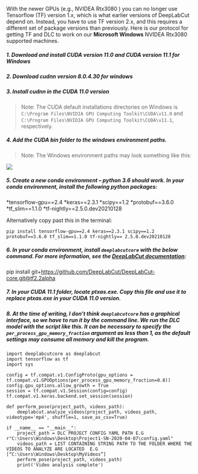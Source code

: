 
With the newer GPUs (e.g., NVIDEA Rtx3080 ) you can no longer use Tensorflow (TF) version 1.x, which is what earlier versions of DeepLabCut depend on. Instead, you have to use TF version 2.x, and this requires a different set of package versions than previously. Here is our protocol for getting TF and DLC to work on our **Microsoft Windows** NVIDEA Rtx3080 supported machines. 

##### 1.	Download and install CUDA version 11.0 **and** CUDA version 11.1 for Windows
##### 2.	Download cudnn version 8.0.4.30 for windows
##### 3.	Install cudnn in the CUDA 11.0 version 
>Note: The CUDA default installations directories on Windows is `C:\Program Files\NVIDIA GPU Computing Toolkit\CUDA\v11.0` and `C:\Program Files\NVIDIA GPU Computing Toolkit\CUDA\v11.1`, respectively. 

##### 4.	Add the CUDA bin folder to the windows environment paths. 
>Note: The Windows environment paths may look something like this: <p align="center">
<img src="https://github.com/sgoldenlab/simba/blob/master/images/Rtx3090_1.png" />
</p>

##### 5.	Create a new conda environment – python 3.6 should work. In your conda environment, install the following python packages:

*tensorflow-gpu==2.4
*keras==2.3.1
*scipy==1.2
*protobuf==3.6.0
*tf_slim==1.1.0 
*tf-nightly==2.5.0.dev20210128

Alternatively copy past this in the terminal: 

`pip install tensorflow-gpu==2.4 keras==2.3.1 scipy==1.2 protobuf==3.6.0 tf_slim==1.1.0 tf-nightly== 2.5.0.dev20210128`


##### 6.	In your conda environment, install `deeplabcutcore` with the below command. For more information, see the [DeepLabCut documentation](https://github.com/DeepLabCut/DeepLabCut-core/blob/tf2.2alpha/Colab_TrainNetwork_VideoAnalysis_TF2.ipynb):

pip install git+https://github.com/DeepLabCut/DeepLabCut-core.git@tf2.2alpha

##### 7.	In your **CUDA 11.1** folder, locate ptxas.exe. Copy this file and use it to replace ptxas.exe in your **CUDA 11.0** version. 


##### 8.	At the time of writing, I don’t think `deeplabcutcore` has a graphical interface, so we have to run it by the command line. We run the DLC model with the script like this. It can be necessary to specify the `per_process_gpu_memory_fraction` argument as less than 1, as the default settings may consume all memory and kill the program. 

````
import deeplabcutcore as deeplabcut
import tensorflow as tf
import sys

config = tf.compat.v1.ConfigProto(gpu_options = tf.compat.v1.GPUOptions(per_process_gpu_memory_fraction=0.8))
config.gpu_options.allow_growth = True
session = tf.compat.v1.Session(config=config)
tf.compat.v1.keras.backend.set_session(session)

def perform_pose(project_path, videos_path):
    deeplabcut.analyze_videos(project_path, videos_path, videotype='mp4', shuffle=1, save_as_csv=True)

if __name__ == "__main__":
    project_path = DLC PROJECT CONFIG YAML PATH E.G r"C:\Users\Windows\Desktop\Project1-SN-2020-04-07\config.yaml"
    videos_path = LIST CONTAINING STRING PATH TO THE FOLDER WHERE THE VIDEOS TO ANALYZE ARE LOCATED  E.G [“C:\Users\Windows\Desktop\MyVideos”]
    perform_pose(project_path, videos_path)
    print('Video analysis complete')

`````
